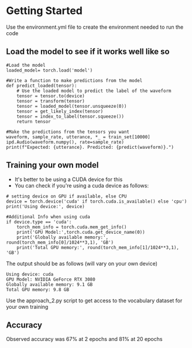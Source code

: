 # Getting Started

Use the environment.yml file to create the environment needed to run the code

## Load the model to see if it works well like so
```
#Load the model
loaded_model= torch.load('model')

#Write a function to make predictions from the model
def predict_loaded(tensor):
    # Use the loaded model to predict the label of the waveform
    tensor = tensor.to(device)
    tensor = transform(tensor)
    tensor = loaded_model(tensor.unsqueeze(0))
    tensor = get_likely_index(tensor)
    tensor = index_to_label(tensor.squeeze())
    return tensor

#Make the predictions from the tensors you want
waveform, sample_rate, utterance, *_ = train_set[10000]
ipd.Audio(waveform.numpy(), rate=sample_rate)
print(f"Expected: {utterance}. Predicted: {predict(waveform)}.")
```

## Training your own model

- It's better to be using a CUDA device for this
- You can check if you're using a cuda device as follows:

```
# setting device on GPU if available, else CPU
device = torch.device('cuda' if torch.cuda.is_available() else 'cpu')
print('Using device:', device)

#Additional Info when using cuda
if device.type == 'cuda':
    torch_mem_info = torch.cuda.mem_get_info()
    print('GPU Model:',torch.cuda.get_device_name(0))
    print('Globally available memory:', round(torch_mem_info[0]/1024**3,1), 'GB')
    print('Total GPU memory:', round(torch_mem_info[1]/1024**3,1), 'GB')
```
The output should be as follows (will vary on your own device)

```
Using device: cuda
GPU Model: NVIDIA GeForce RTX 3080
Globally available memory: 9.1 GB
Total GPU memory: 9.8 GB
```

Use the approach_2.py script to get access to the vocabulary dataset for your own training

## Accuracy

Observed accuracy was 67% at 2 epochs and 81% at 20 epochs